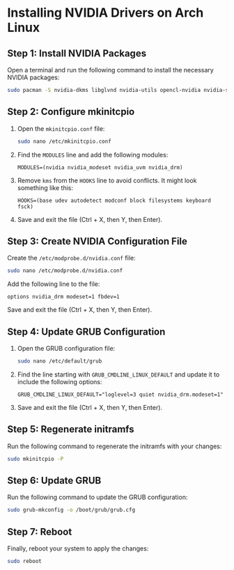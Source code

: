 # Installing NVIDIA Drivers on Arch Linux

## Step 1: Install NVIDIA Packages

Open a terminal and run the following command to install the necessary NVIDIA packages:

```bash
sudo pacman -S nvidia-dkms libglvnd nvidia-utils opencl-nvidia nvidia-settings lib32-nvidia-utils lib32-opencl-nvidia egl-wayland
```

## Step 2: Configure mkinitcpio

1. Open the `mkinitcpio.conf` file:

   ```bash
   sudo nano /etc/mkinitcpio.conf
   ```

2. Find the `MODULES` line and add the following modules:

   ```plaintext
   MODULES=(nvidia nvidia_modeset nvidia_uvm nvidia_drm)
   ```

3. Remove `kms` from the `HOOKS` line to avoid conflicts. It might look something like this:

   ```plaintext
   HOOKS=(base udev autodetect modconf block filesystems keyboard fsck)
   ```

4. Save and exit the file (Ctrl + X, then Y, then Enter).

## Step 3: Create NVIDIA Configuration File

Create the `/etc/modprobe.d/nvidia.conf` file:

```bash
sudo nano /etc/modprobe.d/nvidia.conf
```

Add the following line to the file:

```plaintext
options nvidia_drm modeset=1 fbdev=1
```

Save and exit the file (Ctrl + X, then Y, then Enter).

## Step 4: Update GRUB Configuration

1. Open the GRUB configuration file:

   ```bash
   sudo nano /etc/default/grub
   ```

2. Find the line starting with `GRUB_CMDLINE_LINUX_DEFAULT` and update it to include the following options:

   ```plaintext
   GRUB_CMDLINE_LINUX_DEFAULT="loglevel=3 quiet nvidia_drm.modeset=1"
   ```

3. Save and exit the file (Ctrl + X, then Y, then Enter).

## Step 5: Regenerate initramfs

Run the following command to regenerate the initramfs with your changes:

```bash
sudo mkinitcpio -P
```

## Step 6: Update GRUB

Run the following command to update the GRUB configuration:

```bash
sudo grub-mkconfig -o /boot/grub/grub.cfg
```

## Step 7: Reboot

Finally, reboot your system to apply the changes:

```bash
sudo reboot
```
